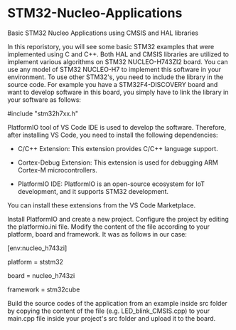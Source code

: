 # STM32-Nucleo-Applications
Basic STM32 Nucleo Applications using CMSIS and HAL libraries

In this reporistory, you will see some basic STM32 examples that were implemented using C and C++. Both HAL and CMSIS libraries are utilized to implement various algorithms on STM32 NUCLEO-H743ZI2 board. You can use any model of STM32 NUCLEO-H7 to implement this software in your environment. To use other STM32's, you need to include the library in the source code. For example you have a STM32F4-DISCOVERY board and want to develop software in this board, you simply have to link the library in your software as follows:

#include "stm32h7xx.h"


PlatformIO tool of VS Code IDE is used to develop the software. Therefore, after installing VS Code, you need to install the following dependencies:

- C/C++ Extension: This extension provides C/C++ language support.
  
- Cortex-Debug Extension: This extension is used for debugging ARM Cortex-M microcontrollers.
  
- PlatformIO IDE: PlatformIO is an open-source ecosystem for IoT development, and it supports STM32 development.

You can install these extensions from the VS Code Marketplace.

Install PlatformIO and create a new project. Configure the project by editing the platformio.ini file. Modify the content of the file according to your platform, board and framework. It was as follows in our case:


[env:nucleo_h743zi]

platform = ststm32

board = nucleo_h743zi

framework = stm32cube


Build the source codes of the application from an example inside src folder by copying the content of the file (e.g. LED_blink_CMSIS.cpp) to your main.cpp file inside your project's src folder and upload it to the board.
